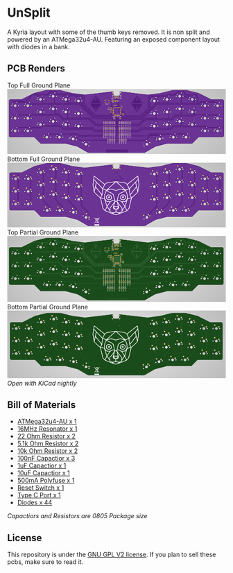 # UnSplit
A Kyria layout with some of the thumb keys removed. It is non split and powered by an ATMega32u4-AU. Featuring an exposed component layout with diodes in a bank.

## PCB Renders
Top Full Ground Plane
![Front Full Ground Plane](https://github.com/swiftrax/UnSplit/blob/master/Images/Front.PNG)
Bottom Full Ground Plane
![Back Full Ground Plane ](https://github.com/swiftrax/UnSplit/blob/master/Images/Back.PNG)
Top Partial Ground Plane
![Front Partial Ground Plane](https://github.com/swiftrax/UnSplit/blob/master/Images/Front_Partial.PNG)
Bottom Partial Ground Plane
![Back Partial Ground Plane ](https://github.com/swiftrax/UnSplit/blob/master/Images/Back_Partial.PNG)
*Open with KiCad nightly*

## Bill of Materials
* [ATMega32u4-AU x 1](https://lcsc.com/product-detail/ATMEL-AVR_Microchip-Tech-ATMEGA32U4-AU_C44854.html)
* [16MHz Resonator x 1](https://lcsc.com/product-detail/Others_Murata-Electronics-CSTNE16M0V530000R0_C341521.html)
* [22 Ohm Resistor x 2](https://lcsc.com/product-detail/Chip-Resistor-Surface-Mount_TyoHM-RMC0805221-N_C325772.html)
* [5.1k Ohm Resistor x 2](https://lcsc.com/product-detail/Chip-Resistor-Surface-Mount_TyoHM-RMC08055-1K1-N_C269748.html)
* [10k Ohm Resistor x 2](https://lcsc.com/product-detail/Chip-Resistor-Surface-Mount_TyoHM-RMC080510K1-N_C269742.html)
* [100nF Capactior x 3](https://lcsc.com/product-detail/Multilayer-Ceramic-Capacitors-MLCC-SMD-SMT_Walsin-Tech-Corp-0805B104J500CT_C314285.html)
* [1uF Capactior x 1](https://lcsc.com/product-detail/Multilayer-Ceramic-Capacitors-MLCC-SMD-SMT_FH-Guangdong-Fenghua-Advanced-Tech-0805B105K500NT_C215803.html)
* [10uF Capactior x 1](https://lcsc.com/product-detail/Multilayer-Ceramic-Capacitors-MLCC-SMD-SMT_SAMSUNG_CL10A106MA8NRNC_10uF-106-20-25V_C96446.html)
* [500mA Polyfuse x 1](https://lcsc.com/product-detail/Surface-Mount-Fuses_0-25A-16V-Self-healing-fuse_C70068.html)
* [Reset Switch x 1](https://lcsc.com/product-detail/Tactile-Switches_C-K_RS-187R05A2-DSMTRT_C-K-RS-187R05A2-DSMTRT_C221929.html)
* [Type C Port x 1](https://lcsc.com/product-detail/USB-Type-C_Korean-Hroparts-Elec-TYPE-C-31-M-14_C223907.html)
* [Diodes x 44](https://lcsc.com/product-detail/Diodes-General-Purpose_MDD-Microdiode-Electronics-SM4007PL_C64898.html)

*Capactiors and Resistors are 0805 Package size*


## License

This repository is under the [GNU GPL V2 license](https://github.com/swiftrax/UnSplit/blob/master/LICENSE). If you plan to sell these pcbs, make sure to read it.
